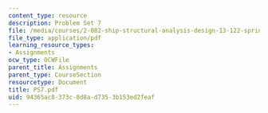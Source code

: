 ```yaml
---
content_type: resource
description: Problem Set 7
file: /media/courses/2-082-ship-structural-analysis-design-13-122-spring-2003/94365ac8373c8d8ad7353b153ed2feaf_PS7.pdf
file_type: application/pdf
learning_resource_types:
- Assignments
ocw_type: OCWFile
parent_title: Assignments
parent_type: CourseSection
resourcetype: Document
title: PS7.pdf
uid: 94365ac8-373c-8d8a-d735-3b153ed2feaf
---
```

